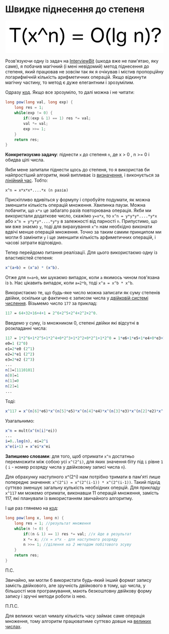 # Швидке піднесення до степеня

![logo](assets/xn.png)

Розв'язуючи одну із задач на [InterviewBit](https://www.interviewbit.com) (шкода вже не пам'ятаю, яку саме),
я побачив магічний (і мені невідомий) метод піднесення до степеня, 
який працював не зовсім так як я очікував і містив пропорційну логарифмічній кількість арифметичних операцій. Якщо відкинути магічну частину, то метод є дуже елегантним і зрозумілим.

Одразу [код](https://github.com/YaroslavHavrylovych/dsa/blob/development/algorithms/math/exponentiation_by_squaring/java/Exponentiation.java). Якщо все зрозуміло, то далі можна і не читати:

```java
long pow(long val, long exp) {
    long res = 1;
    while(exp != 0) {
        if((exp & 1) == 1) res *= val;
        val *= val;
        exp >>= 1;
    }
    return res;
}
```

**Конкретизуємо задачу**: піднести `x` до степеня `n`, де x > 0 , n >= 0 і обидва цілі числа.

Якби мене запитали піднести щось до степеня, то я використав би найпростіший  алгоритм, який випливає із 
[визначення](https://uk.wikipedia.org/wiki/%D0%9F%D1%96%D0%B4%D0%BD%D0%B5%D1%81%D0%B5%D0%BD%D0%BD%D1%8F_%D0%B4%D0%BE_%D1%81%D1%82%D0%B5%D0%BF%D0%B5%D0%BD%D1%8F),
і виконується за [лінійний час](https://uk.wikipedia.org/wiki/%D0%A7%D0%B0%D1%81%D0%BE%D0%B2%D0%B0_%D1%81%D0%BA%D0%BB%D0%B0%D0%B4%D0%BD%D1%96%D1%81%D1%82%D1%8C_%D0%B0%D0%BB%D0%B3%D0%BE%D1%80%D0%B8%D1%82%D0%BC%D1%83#%D0%9B%D1%96%D0%BD%D1%96%D0%B9%D0%BD%D0%B8%D0%B9_%D1%87%D0%B0%D1%81).
Тобто:

```
x^n = x*x*x*....*x (n разів)
```

Прискіпливо вдивіться у формулу і спробуйте подумати, як можна зменшити кількість операцій множення. 
Хвилинка паузи. Можна побачити, що `x*x` це забагато разів повторювана операція. 
Якби ми використали додаткове число, скажімо `y=x*x`, то `x^n = y*y*y*....*y*x` або `x^n = y*y*y*....*y*y` 
в залежності від парності `n`. 
Припустимо, що ми вже знаємо `y`, тоді для вирахування `x^n` нам необхідно виконати вдвічі менше операцій множення. 
Точно за таким самим принципом ми могли б замінити `y` і ще зменшити кількість арфиметичних операцій,
і часові затрати відповідно.

Тепер перейдомо питання реалізації. Для цього використаємо одну із властивістей степеня:

```mathematica
x^(a+b) = (x^a) * (x^b).
```

Отже для `n=a+b`, ми шукаємо випадок, коли `a` якимось чином пов'язана із `b`. Нас цікавить випадок, коли `a=2*b`, тоді `x^a = x^b * x^b`.

Використаємо те, що будь-яке число можна записати як суму степенів двійки, оскільки це фактично є записом числа у 
[двійковій системі числення](https://uk.wikipedia.org/wiki/%D0%94%D0%B2%D1%96%D0%B9%D0%BA%D0%BE%D0%B2%D0%B0_%D1%81%D0%B8%D1%81%D1%82%D0%B5%D0%BC%D0%B0_%D1%87%D0%B8%D1%81%D0%BB%D0%B5%D0%BD%D0%BD%D1%8F). Візьмемо число `177` за приклад:

```mathematica
117 = 64+32+16+4+1 = 2^6+2^5+2^4+2^2+2^0. 
```

Введемо у суму, із множником 0, степені двійки які відсутні в розкладанні числа:

```mathematica
117 = 1*2^6+1*2^5+1*2^4+0*2^3+1*2^2+0*2^1+1*2^0 = 1*e6+1*e5+1*e4+0*e3+1*e2+0*e1+1*e0,
e0=1 (2^0)
e1=2*e0 (2^1)
e2=2*e1 (2^2)
e3=2*e2 (2^3)
...
n[]=[1110101]
n[0]=1
n[1]=0
n[2]=1
...
```

Тоді:

```mathematica
x^117 = x^(n[6]*e6)*x^(n[5]*e5)*x^(n[4]*e4)*x^(n[3]*e3)*x^(n[2]*e2)*x^(n[1]*e1)*x^(n[0]*e0)
```

Узагальнимо:

```mathematica
x^n = mult(x^(n[i]*ei)) 
...
i=0..log(n), ei=2^i
x^e(i+1) = x^ei*x^ei
```

**Запишемо словами**: для того, щоб отримати `x^n` достатньо перемножити між собою усі `x^(2^i)`, для яких значення біту під `i` рівне `1`  ( `i` - номер розряду числа у двійковому записі числа `n`).

Для обрахунку наступного x^(2^i) нам потрібно тримати в пам'яті лише попереднє значення: `x^(2^i) = x^(2^(i-1)) * x^(2^(i-1))`. Такий підхід суттєво зменшує загальну кулькість необхідних оперцій. Для прикладу `x^117` ми можемо отримати, виконавши 11 операцій множення, замість 117, які планували із використанням звичайного алгоритму.

І ще раз глянемо на [код](https://github.com/YaroslavHavrylovych/dsa/blob/development/algorithms/math/exponentiation_by_squaring/java/Exponentiation.java):

```java
long pow(long x, long n) {
    long res = 1; //результат множення
    while(n != 0) {
        if((n & 1) == 1) res *= val; //x йде в результат
        x *= x; //x = x*x - для наступного розряду
        n >>= 1; //ділення на 2 методом побітового зсуву
    }
    return res;
}
```

П.С.

Звичайно, ми могли б використати будь-який інший формат запису замість двійкового,
але зручність двійкового в тому, що числа, у більшості мов програмування, 
мають безкоштовну двійкову форму запису і зручні методи роботи із нею.

П.П.С.

Для великих чисал чималу кількість часу займає саме операція множення, тому алгоритм працюватиме суттєво довше на [великих числах](https://uk.wikipedia.org/wiki/%D0%9C%D0%BD%D0%BE%D0%B6%D0%B5%D0%BD%D0%BD%D1%8F_%D0%9A%D0%B0%D1%80%D0%B0%D1%86%D1%83%D0%B1%D0%B8).
